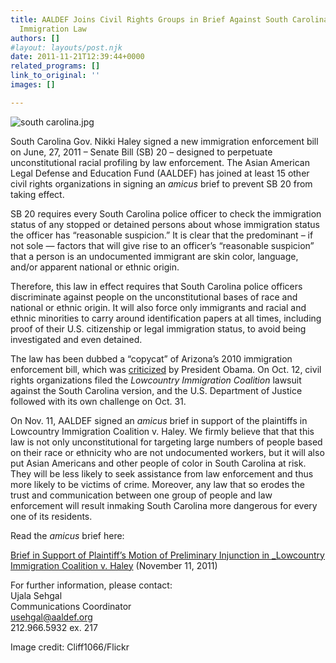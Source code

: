 ```yaml
---
title: AALDEF Joins Civil Rights Groups in Brief Against South Carolina’s Repressive
  Immigration Law
authors: []
#layout: layouts/post.njk
date: 2011-11-21T12:39:44+0000
related_programs: []
link_to_original: ''
images: []

---
```

![south carolina.jpg](/uploads/south%20carolina.jpg)

South Carolina Gov. Nikki Haley signed a new immigration enforcement bill on
June, 27, 2011 – Senate Bill (SB) 20 – designed to perpetuate unconstitutional
racial profiling by law enforcement. The Asian American Legal Defense and
Education Fund (AALDEF) has joined at least 15 other civil rights organizations
in signing an _amicus_ brief to prevent SB 20 from taking effect.

SB 20 requires every South Carolina police officer to check the immigration
status of any stopped or detained persons about whose immigration status the
officer has “reasonable suspicion.” It is clear that the predominant – if not
sole — factors that will give rise to an officer’s “reasonable suspicion” that a
person is an undocumented immigrant are skin color, language, and/or apparent
national or ethnic origin.

Therefore, this law in effect requires that South Carolina police officers
discriminate against people on the unconstitutional bases of race and national
or ethnic origin. It will also force only immigrants and racial and ethnic
minorities to carry around identification papers at all times, including proof
of their U.S. citizenship or legal immigration status, to avoid being
investigated and even detained.

The law has been dubbed a “copycat” of Arizona’s 2010 immigration enforcement
bill, which was [criticized](https://www.nytimes.com/2010/04/24/us/politics/24immig.html) by President Obama. On Oct. 12, civil rights
organizations filed the _Lowcountry Immigration Coalition_ lawsuit against the
South Carolina version, and the U.S. Department of Justice followed with its own
challenge on Oct. 31.

On Nov. 11, AALDEF signed an _amicus_ brief in support of the plaintiffs in
Lowcountry Immigration Coalition v. Haley. We firmly believe that that this law
is not only unconstitutional for targeting large numbers of people based on
their race or ethnicity who are not undocumented workers, but it will also put
Asian Americans and other people of color in South Carolina at risk. They will
be less likely to seek assistance from law enforcement and thus more likely to
be victims of crime. Moreover, any law that so erodes the trust and
communication between one group of people and law enforcement will result
inmaking South Carolina more dangerous for every one of its residents.

Read the _amicus_ brief here:

[Brief in Support of Plaintiff’s Motion of Preliminary Injunction in _Lowcountry Immigration Coalition v. Haley](/uploads/pdf/01%20Amicus%20Brief.pdf) (November 11, 2011)

For further information, please contact:  
Ujala Sehgal  
Communications Coordinator  
[usehgal@aaldef.org](mailto:usehgal@aaldef.org)  
212\.966.5932 ex. 217

Image credit: Cliff1066/Flickr